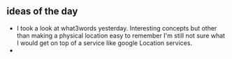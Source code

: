 ## ideas of the day

- I took a look at what3words yesterday. Interesting concepts but other than making a physical location easy to remember I'm still not sure what I would get on top of a service like google Location services.
- 